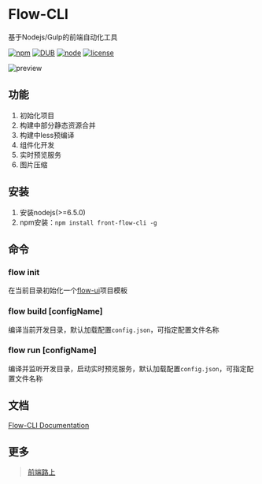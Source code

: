 <br />

# Flow-CLI

基于Nodejs/Gulp的前端自动化工具

[![npm](https://img.shields.io/npm/v/front-flow-cli.svg)](https://www.npmjs.com/package/front-flow-cli/) [![DUB](https://travis-ci.org/tower1229/Flow-CLI.svg?branch=master)]() [![node](https://img.shields.io/node/v/front-flow-cli.svg)]() [![license](https://img.shields.io/github/license/tower1229/Flow-CLI.svg)]()

![preview](https://raw.githubusercontent.com/tower1229/Flow-CLI/master/docs/img/flow-cli-album.png)

## 功能

1. 初始化项目
2. 构建中部分静态资源合并
3. 构建中less预编译
4. 组件化开发
5. 实时预览服务
6. 图片压缩

## 安装

1. 安装nodejs(>=6.5.0)
2. npm安装：`npm install front-flow-cli -g`

## 命令

### flow init

在当前目录初始化一个[flow-ui](https://github.com/tower1229/Flow-UI)项目模板

### flow build [configName]

编译当前开发目录，默认加载配置`config.json`，可指定配置文件名称

### flow run [configName]

编译并监听开发目录，启动实时预览服务，默认加载配置`config.json`，可指定配置文件名称

## 文档

[Flow-CLI Documentation](https://tower1229.github.io/Flow-CLI/docs/)

## 更多
> [前端路上](http://refined-x.com)

<br /><br />
